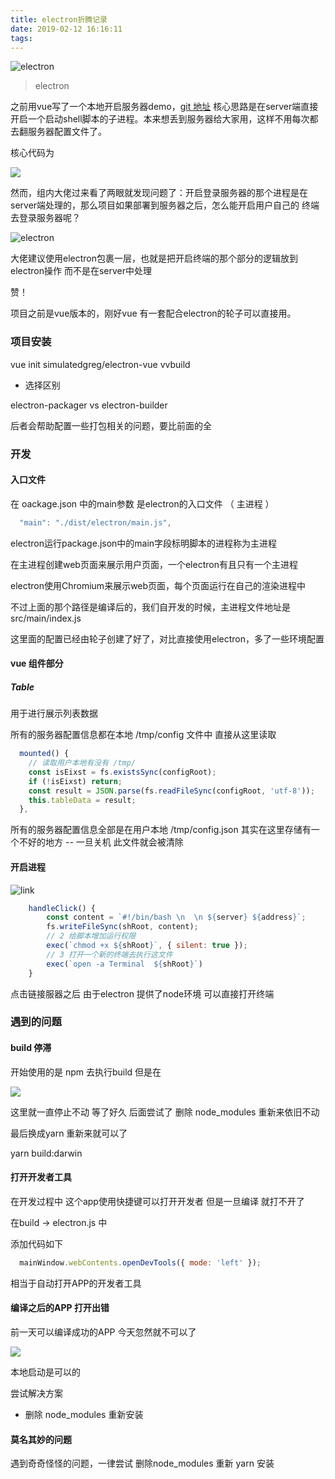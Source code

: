 ```yaml
---
title: electron折腾记录
date: 2019-02-12 16:16:11
tags:
---
```


![electron](https://user-gold-cdn.xitu.io/2019/2/12/168e0ca57656a566?w=1556&h=732&f=png&s=242686)

<!-- More -->

> electron

之前用vue写了一个本地开启服务器demo，[git 地址](https://github.com/mengxxSELF/vue-link)  核心思路是在server端直接开启一个启动shell脚本的子进程。本来想丢到服务器给大家用，这样不用每次都去翻服务器配置文件了。

核心代码为

![](https://user-gold-cdn.xitu.io/2019/1/31/168a2f22a898a688?w=1050&h=1324&f=png&s=243579)

然而，组内大佬过来看了两眼就发现问题了：开启登录服务器的那个进程是在server端处理的，那么项目如果部署到服务器之后，怎么能开启用户自己的 终端去登录服务器呢？

![electron](https://user-gold-cdn.xitu.io/2019/1/31/168a2ef8a7ec4f42?w=189&h=172&f=png&s=54222)

大佬建议使用electron包裹一层，也就是把开启终端的那个部分的逻辑放到electron操作 而不是在server中处理

赞！

项目之前是vue版本的，刚好vue 有一套配合electron的轮子可以直接用。


### 项目安装

vue init simulatedgreg/electron-vue vvbuild

* 选择区别

electron-packager vs electron-builder

后者会帮助配置一些打包相关的问题，要比前面的全

### 开发

#### 入口文件

在 oackage.json 中的main参数 是electron的入口文件 （ 主进程 ） 

```js
  "main": "./dist/electron/main.js",
```

electron运行package.json中的main字段标明脚本的进程称为主进程

在主进程创建web页面来展示用户页面，一个electron有且只有一个主进程

electron使用Chromium来展示web页面，每个页面运行在自己的渲染进程中

不过上面的那个路径是编译后的，我们自开发的时候，主进程文件地址是 src/main/index.js

这里面的配置已经由轮子创建了好了，对比直接使用electron，多了一些环境配置

#### vue 组件部分

##### Table

用于进行展示列表数据

所有的服务器配置信息都在本地 /tmp/config 文件中 直接从这里读取

```js
  mounted() {
    // 读取用户本地有没有 /tmp/
    const isEixst = fs.existsSync(configRoot);
    if (!isEixst) return;
    const result = JSON.parse(fs.readFileSync(configRoot, 'utf-8'));
    this.tableData = result;
  },
```
所有的服务器配置信息全部是在用户本地 /tmp/config.json  其实在这里存储有一个不好的地方 -- 一旦关机 此文件就会被清除

#### 开启进程


![link](https://user-gold-cdn.xitu.io/2019/2/1/168a78ccc529b72a?w=1096&h=120&f=png&s=13034)

```js
    handleClick() {
        const content = `#!/bin/bash \n  \n ${server} ${address}`;
        fs.writeFileSync(shRoot, content);
        // 2 给脚本增加运行权限
        exec(`chmod +x ${shRoot}`, { silent: true });
        // 3 打开一个新的终端去执行这文件
        exec(`open -a Terminal  ${shRoot}`)
    }    
```

点击链接服器之后  由于electron 提供了node环境 可以直接打开终端


### 遇到的问题

#### build 停滞

开始使用的是 npm 去执行build 但是在 

![](https://user-gold-cdn.xitu.io/2019/1/22/1687575fa826f103?w=1291&h=115&f=png&s=23819)

这里就一直停止不动 等了好久 后面尝试了 删除 node_modules 重新来依旧不动

最后换成yarn 重新来就可以了

yarn build:darwin


#### 打开开发者工具

在开发过程中 这个app使用快捷键可以打开开发者 但是一旦编译 就打不开了

在build -> electron.js 中

添加代码如下

```js
  mainWindow.webContents.openDevTools({ mode: 'left' });
```
相当于自动打开APP的开发者工具

#### 编译之后的APP 打开出错

前一天可以编译成功的APP 今天忽然就不可以了

![](https://user-gold-cdn.xitu.io/2019/1/22/16874ece27f3f6d9?w=774&h=638&f=png&s=210608)

本地启动是可以的

尝试解决方案

* 删除 node_modules 重新安装

#### 莫名其妙的问题

遇到奇奇怪怪的问题，一律尝试 删除node_modules 重新 yarn 安装
